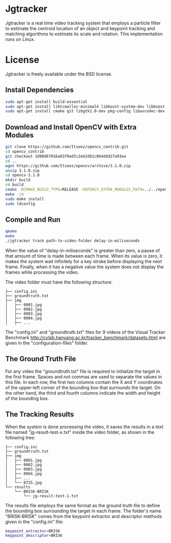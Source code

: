 # Jgtracker

Jgtracker is a real time video tracking system that employs a particle filter to estimate the centroid location of an object and keypoint tracking and matching algorithms to estimate its scale and rotation. This implementation runs on Linux.

# License

Jgtracker is freely available under the BSD license. 

## Install Dependencies

```bash
sudo apt-get install build-essential
sudo apt-get install libtcmalloc-minimal4 libboost-system-dev libboost-filesystem-dev libboost-iostreams-dev
sudo apt-get install cmake git libgtk2.0-dev pkg-config libavcodec-dev libavformat-dev libswscale-dev

```

## Download and Install OpenCV with Extra Modules

```bash
git clone https://github.com/Itseez/opencv_contrib.git
cd opencv_contrib
git checkout 1d90d67016a83f9ed5c2eb2db1c864ddd27a93ea
cd ..
wget https://github.com/Itseez/opencv/archive/3.1.0.zip
unzip 3.1.0.zip
cd opencv-3.1.0
mkdir build
cd build
cmake -DCMAKE_BUILD_TYPE=RELEASE -DOPENCV_EXTRA_MODULES_PATH=../../opencv_contrib/modules -DWITH_IPP=OFF -DCMAKE_INSTALL_PREFIX=/usr/local ..
make -j4
sudo make install
sudo ldconfig
```
## Compile and Run

```bash
qmake
make
./jgtracker track path-to-video-folder delay-in-miliseconds
```
When the value of "delay-in-miliseconds" is greater than zero, a pause of that amount of time is made between each frame. When its value is zero, it makes
the system wait infinitely for a key stroke before displaying the next frame. Finally, when it has a negative value the system does not display the frames while processing the video.

The video folder must have the following structure:

```.
├── config.ini
├── groundtruth.txt
├── img
│   ├── 0001.jpg
│   ├── 0002.jpg
│   ├── 0003.jpg
│   ├── 0004.jpg
│   ├── ...
```

The "config.ini" and "groundtruth.txt" files for 9 videos of the Visual Tracker Benchmark http://cvlab.hanyang.ac.kr/tracker_benchmark/datasets.html are given in the "configuration-files" folder. 

## The Ground Truth File

For any video the "groundtruth.txt" file is required to initialize the target in the first frame. Spaces and not commas are used to separate the values in this file. In each row, the first two columns contain
the X and Y coordinates of the upper-left corner of the bounding box that surrounds the target. On the other hand, the third and fourth columns indicate the width and height of the bounding box.  

## The Tracking Results

When the system is done processing the video,
it saves the results in a text file named "jg-result-test-x.txt" inside the video folder, as shown in the following tree:

```.
├── config.ini
├── groundtruth.txt
├── img
│   ├── 0001.jpg
│   ├── 0002.jpg
│   ├── 0003.jpg
│   ├── 0004.jpg
│   ├── ...
│   └── 0725.jpg
└── results
    └── BRISK-BRISK
        └── jg-result-test-1.txt
```

The results file employs the same format as the ground truth file to define the bounding box surrounding the target in each frame.
The folder's name "BRISK-BRISK" comes from the keypoint extractor and descriptor methods given in the "config.ini" file:

```bash
keypoint_extractor=BRISK
keypoint_descriptor=BRISK
```




